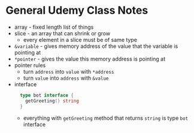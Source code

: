 # General Udemy Class Notes

- array - fixed length list of things
- slice - an array that can shrink or grow
  - every element in a slice must be of same type
- `&variable` - gives memory address of the value that the variable is pointing at
- `*pointer` - gives the value this memory address is pointing at
- pointer rules
  - turn `address` into `value` with `*address`
  - turn `value` into `address` with `&value`
- interface
  ```go
    type bot interface {
      getGreeting() string
    }
  ```
  - everything with `getGreeting` method that returns `string` is type `bot` interface
